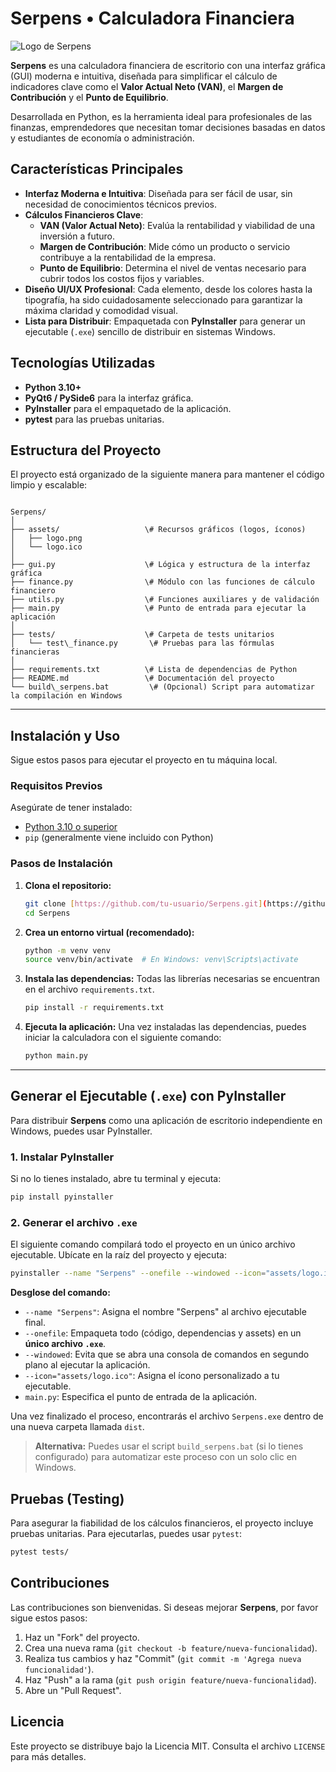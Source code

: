 
# Serpens • Calculadora Financiera

![Logo de Serpens](https://github.com/user-attachments/assets/3a79b0fa-cf8a-47dd-82db-f2570bb9e4a1)

**Serpens** es una calculadora financiera de escritorio con una interfaz gráfica (GUI) moderna e intuitiva, diseñada para simplificar el cálculo de indicadores clave como el **Valor Actual Neto (VAN)**, el **Margen de Contribución** y el **Punto de Equilibrio**.

Desarrollada en Python, es la herramienta ideal para profesionales de las finanzas, emprendedores que necesitan tomar decisiones basadas en datos y estudiantes de economía o administración.

## Características Principales

* **Interfaz Moderna e Intuitiva**: Diseñada para ser fácil de usar, sin necesidad de conocimientos técnicos previos.
* **Cálculos Financieros Clave**:
    * **VAN (Valor Actual Neto)**: Evalúa la rentabilidad y viabilidad de una inversión a futuro.
    * **Margen de Contribución**: Mide cómo un producto o servicio contribuye a la rentabilidad de la empresa.
    * **Punto de Equilibrio**: Determina el nivel de ventas necesario para cubrir todos los costos fijos y variables.
* **Diseño UI/UX Profesional**: Cada elemento, desde los colores hasta la tipografía, ha sido cuidadosamente seleccionado para garantizar la máxima claridad y comodidad visual.
* **Lista para Distribuir**: Empaquetada con **PyInstaller** para generar un ejecutable (`.exe`) sencillo de distribuir en sistemas Windows.

## Tecnologías Utilizadas

* **Python 3.10+**
* **PyQt6 / PySide6** para la interfaz gráfica.
* **PyInstaller** para el empaquetado de la aplicación.
* **pytest** para las pruebas unitarias.

## Estructura del Proyecto

El proyecto está organizado de la siguiente manera para mantener el código limpio y escalable:

```

Serpens/
│
├── assets/                   \# Recursos gráficos (logos, íconos)
│   ├── logo.png
│   └── logo.ico
│
├── gui.py                    \# Lógica y estructura de la interfaz gráfica
├── finance.py                \# Módulo con las funciones de cálculo financiero
├── utils.py                  \# Funciones auxiliares y de validación
├── main.py                   \# Punto de entrada para ejecutar la aplicación
│
├── tests/                    \# Carpeta de tests unitarios
│   └── test\_finance.py       \# Pruebas para las fórmulas financieras
│
├── requirements.txt          \# Lista de dependencias de Python
├── README.md                 \# Documentación del proyecto
└── build\_serpens.bat         \# (Opcional) Script para automatizar la compilación en Windows

````

---

## Instalación y Uso

Sigue estos pasos para ejecutar el proyecto en tu máquina local.

### **Requisitos Previos**

Asegúrate de tener instalado:
* [Python 3.10 o superior](https://www.python.org/downloads/)
* `pip` (generalmente viene incluido con Python)

### **Pasos de Instalación**

1.  **Clona el repositorio:**
    ```bash
    git clone [https://github.com/tu-usuario/Serpens.git](https://github.com/tu-usuario/Serpens.git)
    cd Serpens
    ```

2.  **Crea un entorno virtual (recomendado):**
    ```bash
    python -m venv venv
    source venv/bin/activate  # En Windows: venv\Scripts\activate
    ```

3.  **Instala las dependencias:**
    Todas las librerías necesarias se encuentran en el archivo `requirements.txt`.
    ```bash
    pip install -r requirements.txt
    ```

4.  **Ejecuta la aplicación:**
    Una vez instaladas las dependencias, puedes iniciar la calculadora con el siguiente comando:
    ```bash
    python main.py
    ```

---

## Generar el Ejecutable (`.exe`) con PyInstaller

Para distribuir **Serpens** como una aplicación de escritorio independiente en Windows, puedes usar PyInstaller.

### **1. Instalar PyInstaller**

Si no lo tienes instalado, abre tu terminal y ejecuta:
```bash
pip install pyinstaller
````

### **2. Generar el archivo `.exe`**

El siguiente comando compilará todo el proyecto en un único archivo ejecutable. Ubícate en la raíz del proyecto y ejecuta:

```bash
pyinstaller --name "Serpens" --onefile --windowed --icon="assets/logo.ico" main.py
```

**Desglose del comando:**

  * `--name "Serpens"`: Asigna el nombre "Serpens" al archivo ejecutable final.
  * `--onefile`: Empaqueta todo (código, dependencias y assets) en un **único archivo `.exe`**.
  * `--windowed`: Evita que se abra una consola de comandos en segundo plano al ejecutar la aplicación.
  * `--icon="assets/logo.ico"`: Asigna el ícono personalizado a tu ejecutable.
  * `main.py`: Especifica el punto de entrada de la aplicación.

Una vez finalizado el proceso, encontrarás el archivo `Serpens.exe` dentro de una nueva carpeta llamada `dist`.

> **Alternativa:** Puedes usar el script `build_serpens.bat` (si lo tienes configurado) para automatizar este proceso con un solo clic en Windows.

## Pruebas (Testing)

Para asegurar la fiabilidad de los cálculos financieros, el proyecto incluye pruebas unitarias. Para ejecutarlas, puedes usar `pytest`:

```bash
pytest tests/
```

## Contribuciones

Las contribuciones son bienvenidas. Si deseas mejorar **Serpens**, por favor sigue estos pasos:

1.  Haz un "Fork" del proyecto.
2.  Crea una nueva rama (`git checkout -b feature/nueva-funcionalidad`).
3.  Realiza tus cambios y haz "Commit" (`git commit -m 'Agrega nueva funcionalidad'`).
4.  Haz "Push" a la rama (`git push origin feature/nueva-funcionalidad`).
5.  Abre un "Pull Request".

## Licencia

Este proyecto se distribuye bajo la Licencia MIT. Consulta el archivo `LICENSE` para más detalles.
